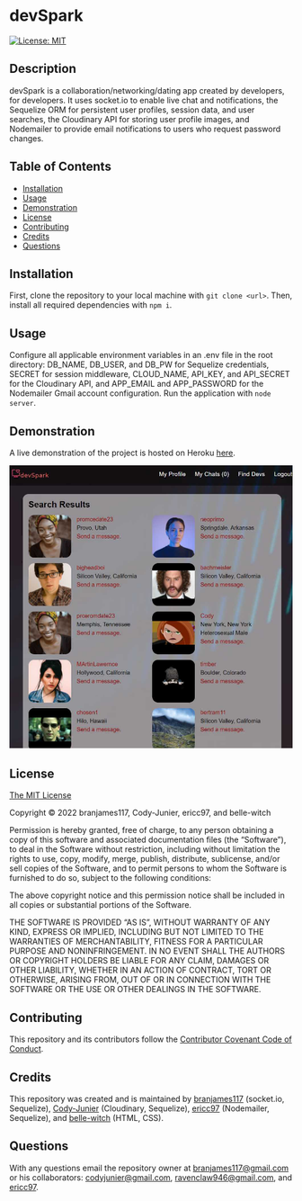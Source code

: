 # devSpark

[![License: MIT](https://img.shields.io/badge/License-MIT-yellow.svg)](https://opensource.org/licenses/MIT)

## Description

devSpark is a collaboration/networking/dating app created by developers, for developers. It uses socket.io to enable live chat and notifications, the Sequelize ORM for persistent user profiles, session data, and user searches, the Cloudinary API for storing user profile images, and Nodemailer to provide email notifications to users who request password changes.

## Table of Contents

- [Installation](#installation)
- [Usage](#usage)
- [Demonstration](#demonstration)
- [License](#license)
- [Contributing](#contributing)
- [Credits](#credits)
- [Questions](#questions)

## Installation

First, clone the repository to your local machine with `git clone <url>`. Then, install all required dependencies with `npm i`.

## Usage

Configure all applicable environment variables in an .env file in the root directory: DB_NAME, DB_USER, and DB_PW for Sequelize credentials, SECRET for session middleware, CLOUD_NAME, API_KEY, and API_SECRET for the Cloudinary API, and APP_EMAIL and APP_PASSWORD for the Nodemailer Gmail account configuration. Run the application with `node server`.

## Demonstration

A live demonstration of the project is hosted on Heroku [here](https://devsparkio.herokuapp.com/).

![Screenshot](./public/img/devspark.jpg)

## License

[The MIT License](https://mit-license.org/)

Copyright © 2022 branjames117, Cody-Junier, ericc97, and belle-witch

Permission is hereby granted, free of charge, to any person obtaining a copy of this software and associated documentation files (the “Software”), to deal in the Software without restriction, including without limitation the rights to use, copy, modify, merge, publish, distribute, sublicense, and/or sell copies of the Software, and to permit persons to whom the Software is furnished to do so, subject to the following conditions:

The above copyright notice and this permission notice shall be included in all copies or substantial portions of the Software.

THE SOFTWARE IS PROVIDED “AS IS”, WITHOUT WARRANTY OF ANY KIND, EXPRESS OR IMPLIED, INCLUDING BUT NOT LIMITED TO THE WARRANTIES OF MERCHANTABILITY, FITNESS FOR A PARTICULAR PURPOSE AND NONINFRINGEMENT. IN NO EVENT SHALL THE AUTHORS OR COPYRIGHT HOLDERS BE LIABLE FOR ANY CLAIM, DAMAGES OR OTHER LIABILITY, WHETHER IN AN ACTION OF CONTRACT, TORT OR OTHERWISE, ARISING FROM, OUT OF OR IN CONNECTION WITH THE SOFTWARE OR THE USE OR OTHER DEALINGS IN THE SOFTWARE.

## Contributing

This repository and its contributors follow the [Contributor Covenant Code of Conduct](https://www.contributor-covenant.org/version/2/1/code_of_conduct/code_of_conduct.md).

## Credits

This repository was created and is maintained by [branjames117](https://github.com/branjames117) (socket.io, Sequelize), [Cody-Junier](https://github.com/Cody-Junier) (Cloudinary, Sequelize), [ericc97](https://github.com/ericc97) (Nodemailer, Sequelize), and [belle-witch](https://github.com/belle-witch) (HTML, CSS).

## Questions

With any questions email the repository owner at [branjames117@gmail.com](mailto:branjames117@gmail.com) or his collaborators: [codyjunier@gmail.com](mailto:codyjunier@gmail.com), [ravenclaw946@gmail.com](mailto:ravenclaw946@gmail.com), and [ericc97](https://github.com/ericc97).
